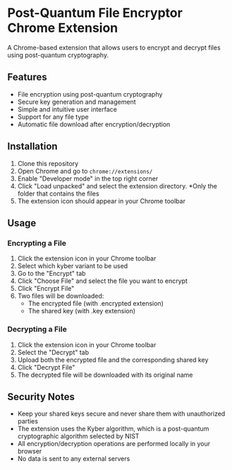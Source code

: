 # Post-Quantum File Encryptor Chrome Extension

A Chrome-based extension that allows users to encrypt and decrypt files using post-quantum cryptography.

## Features

- File encryption using post-quantum cryptography
- Secure key generation and management
- Simple and intuitive user interface
- Support for any file type
- Automatic file download after encryption/decryption

## Installation

1. Clone this repository
2. Open Chrome and go to `chrome://extensions/`
3. Enable "Developer mode" in the top right corner
4. Click "Load unpacked" and select the extension directory. *Only the folder that contains the files
5. The extension icon should appear in your Chrome toolbar

## Usage

### Encrypting a File

1. Click the extension icon in your Chrome toolbar
2. Select which kyber variant to be used
3. Go to the "Encrypt" tab
4. Click "Choose File" and select the file you want to encrypt
5. Click "Encrypt File"
6. Two files will be downloaded:
   - The encrypted file (with .encrypted extension)
   - The shared key (with .key extension)

### Decrypting a File

1. Click the extension icon in your Chrome toolbar
2. Select the "Decrypt" tab
3. Upload both the encrypted file and the corresponding shared key
4. Click "Decrypt File"
5. The decrypted file will be downloaded with its original name

## Security Notes

- Keep your shared keys secure and never share them with unauthorized parties
- The extension uses the Kyber algorithm, which is a post-quantum cryptographic algorithm selected by NIST
- All encryption/decryption operations are performed locally in your browser
- No data is sent to any external servers
